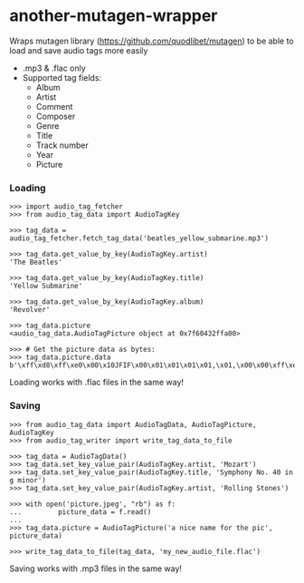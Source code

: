 # another-mutagen-wrapper

Wraps mutagen library (https://github.com/quodlibet/mutagen) to be able to load and save audio tags more easily 

* .mp3 & .flac only
* Supported tag fields:
  - Album
  - Artist
  - Comment
  - Composer
  - Genre
  - Title
  - Track number
  - Year
  - Picture 

### Loading

```
>>> import audio_tag_fetcher
>>> from audio_tag_data import AudioTagKey

>>> tag_data = audio_tag_fetcher.fetch_tag_data('beatles_yellow_submarine.mp3')

>>> tag_data.get_value_by_key(AudioTagKey.artist)
'The Beatles'

>>> tag_data.get_value_by_key(AudioTagKey.title)
'Yellow Submarine'

>>> tag_data.get_value_by_key(AudioTagKey.album)
'Revolver'

>>> tag_data.picture
<audio_tag_data.AudioTagPicture object at 0x7f60432ffa00>

>>> # Get the picture data as bytes:
>>> tag_data.picture.data
b'\xff\xd8\xff\xe0\x00\x10JFIF\x00\x01\x01\x01\x01,\x01,\x00\x00\xff\xe1\x1c0Exif\x00\x00II*\x00\x08\x00\x00\x00\x07\x00\x1a\x01\x05\x00\x01\x00\x00\x00b\x00\x00\x00\x1b\x01\x05\x00\x01\x00\x00\x00j\x00\x00\x00(\x01\x03\x00\x01\x00\x00\x00\x02\x00\x00\x001\x01\x02\x00\r\x00\x00\x00r\x00\x00\x002\x01\x02\x00\x14\x00\x00\x00\x80\x00\x00\x00\x12\x02\x03
```
Loading works with .flac files in the same way!


### Saving

```
>>> from audio_tag_data import AudioTagData, AudioTagPicture, AudioTagKey
>>> from audio_tag_writer import write_tag_data_to_file

>>> tag_data = AudioTagData()
>>> tag_data.set_key_value_pair(AudioTagKey.artist, 'Mozart')
>>> tag_data.set_key_value_pair(AudioTagKey.title, 'Symphony No. 40 in g minor')
>>> tag_data.set_key_value_pair(AudioTagKey.artist, 'Rolling Stones')

>>> with open('picture.jpeg', "rb") as f:
...     	picture_data = f.read()
...         
>>> tag_data.picture = AudioTagPicture('a nice name for the pic', picture_data)

>>> write_tag_data_to_file(tag_data, 'my_new_audio_file.flac')
```
Saving works with .mp3 files in the same way!
